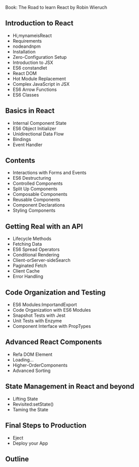 Book: The Road to learn React by Robin Wieruch

## Introduction to React
- Hi,mynameisReact
- Requirements
- nodeandnpm
- Installation
- Zero-Configuration Setup
- Introduction to JSX
- ES6 constandlet
- React DOM
- Hot Module Replacement
- Complex JavaScript in JSX
- ES6 Arrow Functions
- ES6 Classes
## Basics in React
- Internal Component State
- ES6 Object Initializer
- Unidirectional Data Flow
- Bindings
- Event Handler
## Contents
- Interactions with Forms and Events
- ES6 Destructuring
- Controlled Components
- Split Up Components
- Composable Components
- Reusable Components
- Component Declarations
- Styling Components
## Getting Real with an API
- Lifecycle Methods
- Fetching Data
- ES6 Spread Operators
- Conditional Rendering
- Client-orServer-sideSearch
- Paginated Fetch
- Client Cache
- Error Handling
## Code Organization and Testing
- ES6 Modules:ImportandExport
- Code Organization with ES6 Modules
- Snapshot Tests with Jest
- Unit Tests with Enzyme
- Component Interface with PropTypes
## Advanced React Components
- Refa DOM Element
- Loading...
- Higher-OrderComponents
- Advanced Sorting
## State Management in React and beyond
- Lifting State
- Revisited:setState()
- Taming the State
## Final Steps to Production
- Eject
- Deploy your App
## Outline
